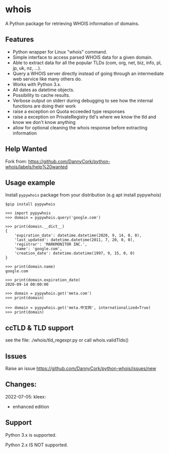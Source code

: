 # whois
A Python package for retrieving WHOIS information of domains.

## Features
 * Python wrapper for Linux "whois" command.
 * Simple interface to access parsed WHOIS data for a given domain.
 * Able to extract data for all the popular TLDs (com, org, net, biz, info, pl, jp, uk, nz,  ...).
 * Query a WHOIS server directly instead of going through an intermediate web service like many others do.
 * Works with Python 3.x.
 * All dates as datetime objects.
 * Possibility to cache results.
 * Verbose output on stderr during debugging to see how the internal functions are doing their work
 * raise a exception on Quota ecceeded type responses
 * raise a exception on PrivateRegistry tld's where we know the tld and know we don't know anything
 * allow for optional cleaning the whois response before extracting information

## Help Wanted
Fork from: https://github.com/DannyCork/python-whois/labels/help%20wanted

## Usage example

Install `pypywhois` package from your distribution (e.g apt install pypywhois)

```
$pip install pypywhois

>>> import pypywhois
>>> domain = pypywhois.query('google.com')

>>> print(domain.__dict__)
{
	'expiration_date': datetime.datetime(2020, 9, 14, 0, 0),
	'last_updated': datetime.datetime(2011, 7, 20, 0, 0),
	'registrar': 'MARKMONITOR INC.',
	'name': 'google.com',
	'creation_date': datetime.datetime(1997, 9, 15, 0, 0)
}

>>> print(domain.name)
google.com

>>> print(domain.expiration_date)
2020-09-14 00:00:00

>>> domain = pypywhois.get('meta.com')
>>> print(domain)

>>> domain = pypywhois.get('meta.中文网', internationalized=True)
>>> print(domain)
```

## ccTLD & TLD support
see the file: ./whois/tld_regexpr.py
or call whois.validTlds()

## Issues
Raise an issue https://github.com/DannyCork/python-whois/issues/new

## Changes:
2022-07-05: kleex:
 *  enhanced edition

## Support
Python 3.x is supported.

Python 2.x IS NOT supported.
